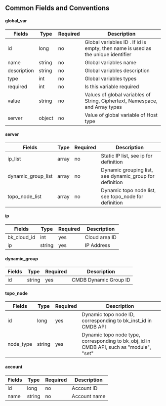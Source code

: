 ## Common Fields and Conventions

#### global_var

| Fields |  Type  | **Required** | **Description** |
|-------------|------------|--------|------------|
| id          |  long     | no   | Global variables ID . If id is empty, then name is used as the unique identifier |
| name        |  string   | no   | Global variables name                                         |
| description |  string   | no   | Global variables description |
| type        |  int      | no   | Global variables types |
| required    |  int      | no   | Is this variable required |
| value       |  string   | no   | Values of global variables of String, Ciphertext, Namespace, and Array types |
| server      |  object   | no   | Value of global variable of Host type |

#### server
| Fields             | Type | **Required** | **Description** |
|-----------------------|-------|--------|------------|
| ip_list               | array | no   | Static IP list, see ip for definition |
| dynamic_group_list    | array | no   | Dynamic grouping list, see dynamic_group for definition |
| topo_node_list        | array | no   | Dynamic topo node list, see topo_node for definition |

#### ip
| Fields   | Type | **Required** | **Description** |
|-------------|---------|--------|---------|
| bk_cloud_id |  int    | yes | Cloud area ID   |
| ip          |  string | yes  | IP Address |

#### dynamic_group

| Fields | Type   | **Required** | **Description**       |
| ------ | ------ | ------------ | --------------------- |
| id     | string | yes          | CMDB Dynamic Group ID |

#### topo_node

| Fields        |  Type  | **Required** | **Description** |
|------------------|--------|--------|------------|
| id               | long   | yes  | Dynamic topo node ID, corresponding to bk_inst_id in CMDB API |
| node_type        | string | yes  | Dynamic topo node type, corresponding to bk_obj_id in CMDB API, such as "module", "set" |

#### account 
| Fields |  Type  | **Required** | **Description** |
|-------|--------|--------|------------|
| id    | long   | no   | Account ID |
| name  | string | no   | Account name |

